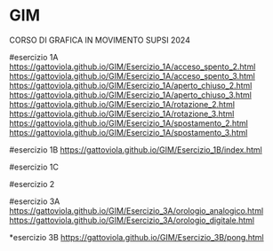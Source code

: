 # GIM
CORSO DI GRAFICA IN MOVIMENTO SUPSI 2024

#esercizio 1A
 https://gattoviola.github.io/GIM/Esercizio_1A/acceso_spento_2.html
 https://gattoviola.github.io/GIM/Esercizio_1A/acceso_spento_3.html
 https://gattoviola.github.io/GIM/Esercizio_1A/aperto_chiuso_2.html
 https://gattoviola.github.io/GIM/Esercizio_1A/aperto_chiuso_3.html
 https://gattoviola.github.io/GIM/Esercizio_1A/rotazione_2.html
 https://gattoviola.github.io/GIM/Esercizio_1A/rotazione_3.html
 https://gattoviola.github.io/GIM/Esercizio_1A/spostamento_2.html
 https://gattoviola.github.io/GIM/Esercizio_1A/spostamento_3.html

#esercizio 1B
 https://gattoviola.github.io/GIM/Esercizio_1B/index.html

#esercizio 1C

#esercizio 2

#esercizio 3A
 https://gattoviola.github.io/GIM/Esercizio_3A/orologio_analogico.html
 https://gattoviola.github.io/GIM/Esercizio_3A/orologio_digitale.html

*esercizio 3B
 https://gattoviola.github.io/GIM/Esercizio_3B/pong.html






